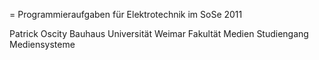 = Programmieraufgaben für Elektrotechnik im SoSe 2011

Patrick Oscity
Bauhaus Universität Weimar
Fakultät Medien
Studiengang Mediensysteme